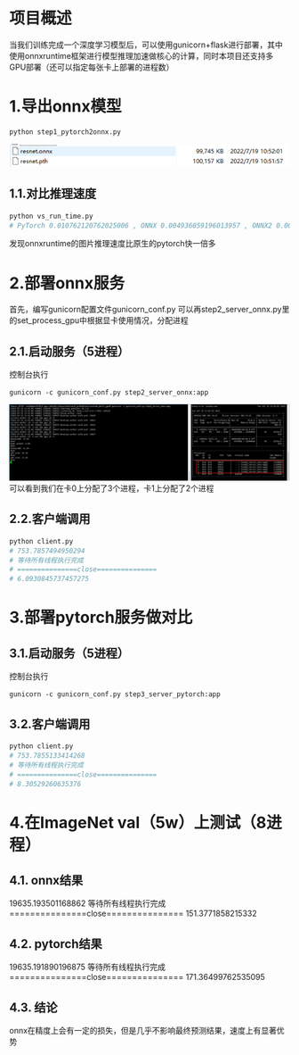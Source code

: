 # 项目概述
当我们训练完成一个深度学习模型后，可以使用gunicorn+flask进行部署，其中使用onnxruntime框架进行模型推理加速做核心的计算，同时本项目还支持多GPU部署（还可以指定每张卡上部署的进程数）

# 1.导出onnx模型
```python
python step1_pytorch2onnx.py
```
![](imgs/img_onnx.png)

## 1.1.对比推理速度
```python
python vs_run_time.py
# PyTorch 0.010762120762025006 , ONNX 0.004936059196013957 , ONNX2 0.0047725455259205775
```
发现onnxruntime的图片推理速度比原生的pytorch快一倍多

# 2.部署onnx服务
首先，编写gunicorn配置文件gunicorn_conf.py
可以再step2_server_onnx.py里的set_process_gpu中根据显卡使用情况，分配进程
## 2.1.启动服务（5进程）
控制台执行
```commandline
gunicorn -c gunicorn_conf.py step2_server_onnx:app
```
![](imgs/img_smi.png)
可以看到我们在卡0上分配了3个进程，卡1上分配了2个进程

## 2.2.客户端调用
```python
python client.py
# 753.7857494950294
# 等待所有线程执行完成
# ===============close===============
# 6.0930845737457275
```

# 3.部署pytorch服务做对比
## 3.1.启动服务（5进程）
控制台执行
```commandline
gunicorn -c gunicorn_conf.py step3_server_pytorch:app
```

## 3.2.客户端调用
```python
python client.py
# 753.7855133414268
# 等待所有线程执行完成
# ===============close===============
# 8.30529260635376
```
# 4.在ImageNet val（5w）上测试（8进程）
## 4.1. onnx结果
19635.193501168862
等待所有线程执行完成
===============close===============
151.3771858215332

## 4.2. pytorch结果
19635.191890196875
等待所有线程执行完成
===============close===============
171.36499762535095

## 4.3. 结论
onnx在精度上会有一定的损失，但是几乎不影响最终预测结果，速度上有显著优势